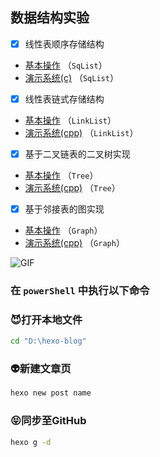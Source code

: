 ## **数据结构实验**
- [x] 线性表顺序存储结构 
- [基本操作](./data_structure_experiment/SqList/SqList.c) （`SqList`）
- [演示系统(c)](./data_structure_experiment/SqList/SqList_ADT.c) （`SqList`）
- [x] 线性表链式存储结构  
- [基本操作](./data_structure_experiment/LinkList/LinkList.c) （`LinkList`）
- [演示系统(cpp)](./data_structure_experiment/LinkList/LinkList_ADT.cpp) （`LinkList`）
- [x] 基于二叉链表的二叉树实现
- [基本操作](./data_structure_experiment/Tree/Tree.cpp) （`Tree`）
- [演示系统(cpp)](./data_structure_experiment/Tree/Tree_ADT.cpp) （`Tree`）
- [x] 基于邻接表的图实现
- [基本操作](./data_structure_experiment/Graph/Graph.cpp) （`Graph`）
- [演示系统(cpp)](./data_structure_experiment/Graph/Graph_ADT.cpp) （`Graph`）


<div align="left">
  <img alt="GIF" src="https://media.giphy.com/media/836HiJc7pgzy8iNXCn/giphy.gif" />
</div>




### 在 `powerShell` 中执行以下命令
### **😈打开本地文件**
``` bash
cd "D:\hexo-blog"
```
### **👽新建文章页**
``` bash
hexo new post name
``` 
### **😝同步至GitHub**
``` bash
hexo g -d
```